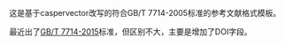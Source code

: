 这是基于caspervector改写的符合GB/T 7714-2005标准的参考文献格式模板。

最近出了[GB/T 7714-2015](https://github.com/Haixing-Hu/GBT7714-2005-BibTeX-Style/files/153951/GBT.7714-2015.pdf)标准，但区别不大，主要是增加了DOI字段。
